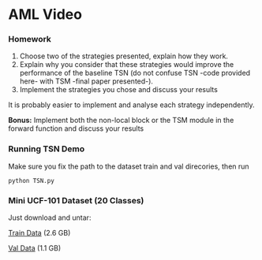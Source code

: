 # AML Video
### Homework
1. Choose two of the strategies presented, explain how they work.
1. Explain why you consider that these strategies would improve the performance of the baseline TSN (do not confuse TSN -code provided here- with TSM -final paper presented-).
1. Implement the strategies you chose and discuss your results

It is probably easier to implement and analyse each strategy independently. 

**Bonus:** Implement both the non-local block or the TSM module in the forward function and discuss your results

### Running TSN Demo
Make sure you fix the path to the dataset train and val direcories, then run 

```
python TSN.py
```

### Mini UCF-101 Dataset (20 Classes)
Just download and untar:

[Train Data](https://filedn.com/l0kNCNuXuEq70c3iUHsXxJ7/train.tar) (2.6 GB)

[Val Data](https://filedn.com/l0kNCNuXuEq70c3iUHsXxJ7/val.tar) (1.1 GB)
 
